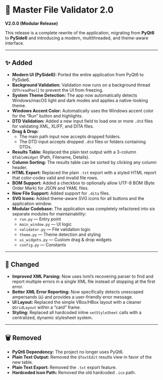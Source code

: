 # 🚀 Master File Validator 2.0

**V2.0.0 (Modular Release)**

This release is a complete rewrite of the application, migrating from **PyQt6** to **PySide6** and introducing a modern, multithreaded, and theme-aware interface.

---

## ✨ Added

- **Modern UI (PySide6):** Ported the entire application from PyQt6 to PySide6.  
- **Background Validation:** Validation now runs on a background thread (`QThreadPool`) to prevent the UI from freezing.  
- **System Theme Detection:** The app now automatically detects Windows/macOS light and dark modes and applies a native-looking theme.  
- **Windows Accent Color:** Automatically uses the Windows accent color for the “Run” button and highlights.  
- **DTD Validation:** Added a new input field to load one or more `.dtd` files for validating XML, XLIFF, and DITA files.  
- **Drag & Drop:**  
  - The main path input now accepts dropped folders.  
  - The DTD input accepts dropped `.dtd` files or folders containing DTDs.  
- **Results Table:** Replaced the plain text output with a 3-column `QTableWidget` (Path, Filename, Details).  
- **Column Sorting:** The results table can be sorted by clicking any column header.  
- **HTML Export:** Replaced the plain `.txt` export with a styled HTML report that color-codes valid and invalid file rows.  
- **BOM Support:** Added a checkbox to optionally allow UTF-8 BOM (Byte Order Mark) for JSON and YAML files.  
- **New File Support:** Added support for `.dita` files.  
- **SVG Icons:** Added theme-aware SVG icons for all buttons and the application window.  
- **Modular Codebase:** The application was completely refactored into six separate modules for maintainability:  
  - `run.py` — Entry point  
  - `main_window.py` — UI logic  
  - `validator.py` — File validation logic  
  - `theme.py` — Theme detection and styling  
  - `ui_widgets.py` — Custom drag & drop widgets  
  - `config.py` — Constants  

---

## 🔧 Changed

- **Improved XML Parsing:** Now uses lxml’s recovering parser to find and report multiple errors in a single XML file instead of stopping at the first error.  
- **Better XML Error Reporting:** Now specifically detects unescaped ampersands (`&`) and provides a user-friendly error message.  
- **UI Layout:** Replaced the simple VBox/HBox layout with a cleaner `QGridLayout` within a “card” frame.  
- **Styling:** Replaced all hardcoded inline `setStyleSheet` calls with a centralized, dynamic stylesheet system.  

---

## 🗑️ Removed

- **PyQt6 Dependency:** The project no longer uses PyQt6.  
- **Plain Text Output:** Removed the `QTextEdit` results view in favor of the new table.  
- **Plain Text Export:** Removed the `.txt` export feature.  
- **Hardcoded Icon Path:** Removed the old hardcoded `.ico` path.  
